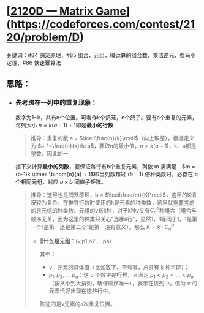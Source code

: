 # [[2120D — Matrix Game](https://codeforces.com/contest/2120/problem/D)](https://codeforces.com/contest/2120/problem/D)

 关键词：#84 鸽笼原理，#85 组合，元组，模运算的组合数，乘法逆元，费马小定理，#86 快速幂算法

## 思路：

- ### 先考虑**在一列中的重复现象：**

  数字为1~k，共有n个位置。可看作k个鸽笼，n个鸽子。要有a个重复的元素，每列大小 $n = k(a-1) + 1$即是**最小的行数**

  > 推导：重复的数 a = $\lceil\frac{n}{k}\rceil$（向上取整），根据定义为  $a-1<\frac{n}{k}\le a$，要取n的最小值，$n>k(a-1)$，k、a都是整数，因此加一
  >

  接下来计算**最小的列数**，要保证每行有b个重复元素，列数 m 需满足：$m = (b-1)k \times \binom{n}{a} + 1$即当列数超过 $(b-1)$ 倍种类数时，必存在 b 个相同元组，对应 $a \times b$ 同值子矩阵。

  > 推导：这里也是鸽笼原理，b = $\lceil\frac{m}{K}\rceil$，这里的K情况较为复杂，在推导行数时使用的k是元素的种类数，这里就<u>需要考虑的是元组的种类数</u>。元组的v有k种，对于k种v又有$C_n^a$种组合（组合与顺序无关，因为这里的种类只关心“选哪a行”，显然1，1等同于1，1是第一个1是第一还是第二个1是第一没有意义）。那么 $K=k\cdot C_n^a$
  >
  > - **🔺什么是元组**：(v,p1,p2,…,pa)
  >
  >   其中：
  >
  >   - $v$：元素的具体值（比如数字、符号等，总共有 $k$ 种可能）；
  >   - $p_1, p_2, \dots, p_a$：这 $a$ 个数字是**行号**，且满足 $p_1 < p_2 < \dots < p_a$（按从小到大排列，确保顺序唯一），表示在该列中，值为 $v$ 的元素恰好出现在这些行中。
  >
  >   陈述的是v元素的a次重复位置。
  >